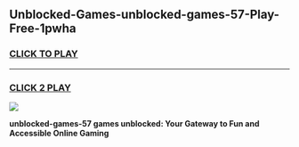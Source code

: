 
## Unblocked-Games-unblocked-games-57-Play-Free-1pwha
<h3>
<a href="https://premium76.site?title=unblocked-games-57&ref=10A">CLICK TO PLAY</a></h3>
<hr>

<h3>
<a href="https://premium76.site?title=unblocked-games-57&ref=10A">CLICK 2 PLAY</a>
  
</h3>

<a href="https://premium76.site?title=unblocked-games-57&ref=10A"><img src="https://clearcache.store/games.png"></a>


**unblocked-games-57 games unblocked: Your Gateway to Fun and Accessible Online Gaming**
